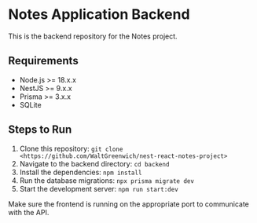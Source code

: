 # Notes Application Backend

This is the backend repository for the Notes project.

## Requirements

- Node.js >= 18.x.x
- NestJS >= 9.x.x
- Prisma >= 3.x.x
- SQLite

## Steps to Run

1. Clone this repository: `git clone <https://github.com/WaltGreenwich/nest-react-notes-project>`
2. Navigate to the backend directory: `cd backend`
3. Install the dependencies: `npm install`
4. Run the database migrations: `npx prisma migrate dev`
5. Start the development server: `npm run start:dev`

Make sure the frontend is running on the appropriate port to communicate with the API.
